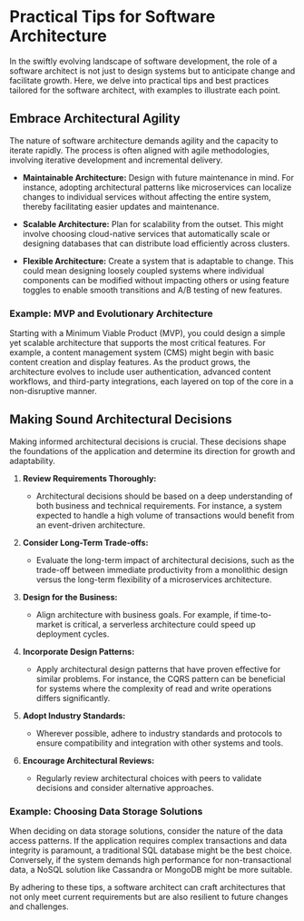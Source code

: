 # Practical Tips for Software Architecture

In the swiftly evolving landscape of software development, the role of a software architect is not just to design systems but to anticipate change and facilitate growth. Here, we delve into practical tips and best practices tailored for the software architect, with examples to illustrate each point.

## Embrace Architectural Agility

The nature of software architecture demands agility and the capacity to iterate rapidly. The process is often aligned with agile methodologies, involving iterative development and incremental delivery.

- **Maintainable Architecture:** Design with future maintenance in mind. For instance, adopting architectural patterns like microservices can localize changes to individual services without affecting the entire system, thereby facilitating easier updates and maintenance.

- **Scalable Architecture:** Plan for scalability from the outset. This might involve choosing cloud-native services that automatically scale or designing databases that can distribute load efficiently across clusters.

- **Flexible Architecture:** Create a system that is adaptable to change. This could mean designing loosely coupled systems where individual components can be modified without impacting others or using feature toggles to enable smooth transitions and A/B testing of new features.

### Example: MVP and Evolutionary Architecture

Starting with a Minimum Viable Product (MVP), you could design a simple yet scalable architecture that supports the most critical features. For example, a content management system (CMS) might begin with basic content creation and display features. As the product grows, the architecture evolves to include user authentication, advanced content workflows, and third-party integrations, each layered on top of the core in a non-disruptive manner.

## Making Sound Architectural Decisions

Making informed architectural decisions is crucial. These decisions shape the foundations of the application and determine its direction for growth and adaptability.

1. **Review Requirements Thoroughly:**
   - Architectural decisions should be based on a deep understanding of both business and technical requirements. For instance, a system expected to handle a high volume of transactions would benefit from an event-driven architecture.

2. **Consider Long-Term Trade-offs:**
   - Evaluate the long-term impact of architectural decisions, such as the trade-off between immediate productivity from a monolithic design versus the long-term flexibility of a microservices architecture.

3. **Design for the Business:**
   - Align architecture with business goals. For example, if time-to-market is critical, a serverless architecture could speed up deployment cycles.

4. **Incorporate Design Patterns:**
   - Apply architectural design patterns that have proven effective for similar problems. For instance, the CQRS pattern can be beneficial for systems where the complexity of read and write operations differs significantly.

5. **Adopt Industry Standards:**
   - Wherever possible, adhere to industry standards and protocols to ensure compatibility and integration with other systems and tools.

6. **Encourage Architectural Reviews:**
   - Regularly review architectural choices with peers to validate decisions and consider alternative approaches.

### Example: Choosing Data Storage Solutions

When deciding on data storage solutions, consider the nature of the data access patterns. If the application requires complex transactions and data integrity is paramount, a traditional SQL database might be the best choice. Conversely, if the system demands high performance for non-transactional data, a NoSQL solution like Cassandra or MongoDB might be more suitable.

By adhering to these tips, a software architect can craft architectures that not only meet current requirements but are also resilient to future changes and challenges.
